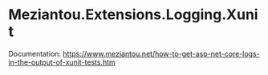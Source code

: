 ﻿# Meziantou.Extensions.Logging.Xunit

Documentation: <https://www.meziantou.net/how-to-get-asp-net-core-logs-in-the-output-of-xunit-tests.htm>